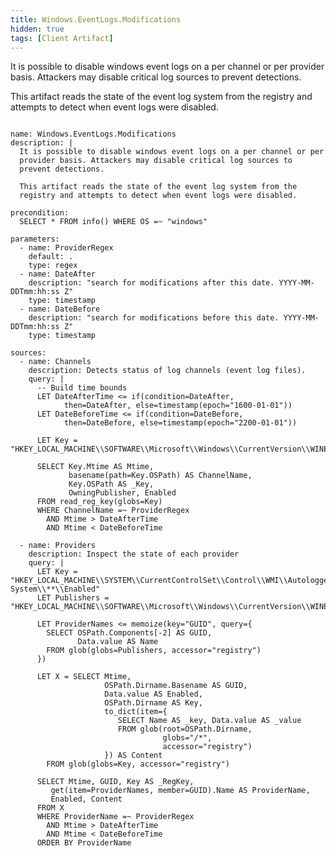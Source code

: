 ```yaml
---
title: Windows.EventLogs.Modifications
hidden: true
tags: [Client Artifact]
---
```


It is possible to disable windows event logs on a per channel or per
provider basis. Attackers may disable critical log sources to
prevent detections.

This artifact reads the state of the event log system from the
registry and attempts to detect when event logs were disabled.


<pre><code class="language-yaml">
name: Windows.EventLogs.Modifications
description: |
  It is possible to disable windows event logs on a per channel or per
  provider basis. Attackers may disable critical log sources to
  prevent detections.

  This artifact reads the state of the event log system from the
  registry and attempts to detect when event logs were disabled.

precondition:
  SELECT * FROM info() WHERE OS =~ "windows"

parameters:
  - name: ProviderRegex
    default: .
    type: regex
  - name: DateAfter
    description: "search for modifications after this date. YYYY-MM-DDTmm:hh:ss Z"
    type: timestamp
  - name: DateBefore
    description: "search for modifications before this date. YYYY-MM-DDTmm:hh:ss Z"
    type: timestamp

sources:
  - name: Channels
    description: Detects status of log channels (event log files).
    query: |
      -- Build time bounds
      LET DateAfterTime &lt;= if(condition=DateAfter,
            then=DateAfter, else=timestamp(epoch="1600-01-01"))
      LET DateBeforeTime &lt;= if(condition=DateBefore,
            then=DateBefore, else=timestamp(epoch="2200-01-01"))

      LET Key = "HKEY_LOCAL_MACHINE\\SOFTWARE\\Microsoft\\Windows\\CurrentVersion\\WINEVT\\Channels\\*"

      SELECT Key.Mtime AS Mtime,
             basename(path=Key.OSPath) AS ChannelName,
             Key.OSPath AS _Key,
             OwningPublisher, Enabled
      FROM read_reg_key(globs=Key)
      WHERE ChannelName =~ ProviderRegex
        AND Mtime &gt; DateAfterTime
        AND Mtime &lt; DateBeforeTime

  - name: Providers
    description: Inspect the state of each provider
    query: |
      LET Key = "HKEY_LOCAL_MACHINE\\SYSTEM\\CurrentControlSet\\Control\\WMI\\Autologger\\EventLog-System\\**\\Enabled"
      LET Publishers = "HKEY_LOCAL_MACHINE\\SOFTWARE\\Microsoft\\Windows\\CurrentVersion\\WINEVT\\Publishers\\*\\@"

      LET ProviderNames &lt;= memoize(key="GUID", query={
        SELECT OSPath.Components[-2] AS GUID,
               Data.value AS Name
        FROM glob(globs=Publishers, accessor="registry")
      })

      LET X = SELECT Mtime,
                     OSPath.Dirname.Basename AS GUID,
                     Data.value AS Enabled,
                     OSPath.Dirname AS Key,
                     to_dict(item={
                        SELECT Name AS _key, Data.value AS _value
                        FROM glob(root=OSPath.Dirname,
                                  globs="/*",
                                  accessor="registry")
                     }) AS Content
        FROM glob(globs=Key, accessor="registry")

      SELECT Mtime, GUID, Key AS _RegKey,
         get(item=ProviderNames, member=GUID).Name AS ProviderName,
         Enabled, Content
      FROM X
      WHERE ProviderName =~ ProviderRegex
        AND Mtime &gt; DateAfterTime
        AND Mtime &lt; DateBeforeTime
      ORDER BY ProviderName

</code></pre>


